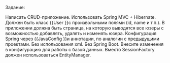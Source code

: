 Задание:

Написать CRUD-приложение. Использовать Spring MVC + Hibernate.
Должен быть класс {{User }}с произвольными полями (id, name и т.п.).
В приложении должна быть страница, на которую выводятся все юзеры с возможностью добавлять, удалять и изменять юзера.
Конфигурация Spring через {{JavaConfig }}и аннотации, по аналогии с предыдущими проектами. Без использования xml. Без Spring Boot.
Внесите изменения в конфигурацию для работы с базой данных. Вместо SessionFactory должен использоваться EntityManager.
